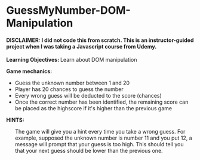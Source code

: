 # GuessMyNumber-DOM-Manipulation
<h4> DISCLAIMER: I did not code this from scratch. This is an instructor-guided project when I was taking a Javascript course from Udemy. </h4>

<strong>Learning Objectives: </strong> Learn about DOM manipulation

<strong>Game mechanics: </strong>
<ul>
<li>Guess the unknown number between 1 and 20</li>
<li>Player has 20 chances to guess the number</li>
<li>Every wrong guess will be deducted to the score (chances)</li>
<li>Once the correct number has been identified, the remaining score can be placed as the highscore if it's higher than the previous game</li>
</ul>

<strong>HINTS:</strong>
<ul>
<p>The game will give you a hint every time you take a wrong guess. For example, supposed the unknown number is number 11 and you put 12, a message will prompt that your guess is too high. This should tell you that your next guess should be lower than the previous one.</p>

</ul>
